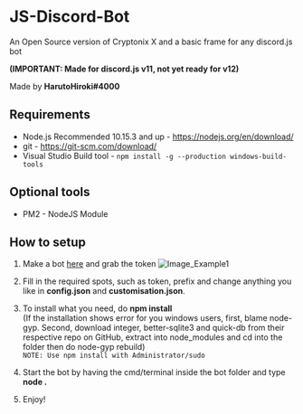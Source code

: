 # JS-Discord-Bot
An Open Source version of Cryptonix X and a basic frame for any discord.js bot

**(IMPORTANT: Made for discord.js v11, not yet ready for v12)**

Made by **HarutoHiroki#4000**

## Requirements
- Node.js Recommended 10.15.3 and up - https://nodejs.org/en/download/
- git - https://git-scm.com/download/
- Visual Studio Build tool - `npm install -g --production windows-build-tools`

## Optional tools
- PM2 - NodeJS Module

## How to setup
1. Make a bot [here](https://discordapp.com/developers/applications/me) and grab the token
![Image_Example1](https://i.imgur.com/61akydu.png)

2. Fill in the required spots, such as token, prefix and change anything you like in **config.json** and **customisation.json**.

3. To install what you need, do **npm install**<br>
(If the installation shows error for you windows users, first, blame node-gyp. Second, download integer, better-sqlite3 and quick-db from their respective repo on GitHub, extract into node_modules and cd into the folder then do node-gyp rebuild)<br>
`NOTE: Use npm install with Administrator/sudo`

4. Start the bot by having the cmd/terminal inside the bot folder and type **node .**

5. Enjoy!

